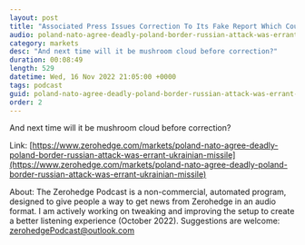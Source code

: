 ```yaml
---
layout: post
title: "Associated Press Issues Correction To Its Fake Report Which Could Have Kicked Off WW3"
audio: poland-nato-agree-deadly-poland-border-russian-attack-was-errant-ukrainian-missile-2
category: markets
desc: "And next time will it be mushroom cloud before correction?"
duration: 00:08:49
length: 529
datetime: Wed, 16 Nov 2022 21:05:00 +0000
tags: podcast
guid: poland-nato-agree-deadly-poland-border-russian-attack-was-errant-ukrainian-missile-0
order: 2
---
```

And next time will it be mushroom cloud before correction?

Link: [https://www.zerohedge.com/markets/poland-nato-agree-deadly-poland-border-russian-attack-was-errant-ukrainian-missile](https://www.zerohedge.com/markets/poland-nato-agree-deadly-poland-border-russian-attack-was-errant-ukrainian-missile)

About: The Zerohedge Podcast is a non-commercial, automated program, designed to give people a way to get news from Zerohedge in an audio format.  I am actively working on tweaking and improving the setup to create a better listening experience (October 2022).  Suggestions are welcome: [zerohedgePodcast@outlook.com](mailto:zerohedgePodcast@outlook.com)